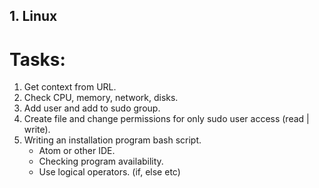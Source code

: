 ## 1. Linux
# Tasks: 
1. Get context from URL.
2. Check CPU, memory, network, disks.
3. Add user and add to sudo group.
4. Create file and change permissions for only sudo user access (read | write). 
5. Writing an installation program bash script.
    - Atom or other IDE.
    - Checking program availability. 
    - Use logical operators. (if, else etc)

